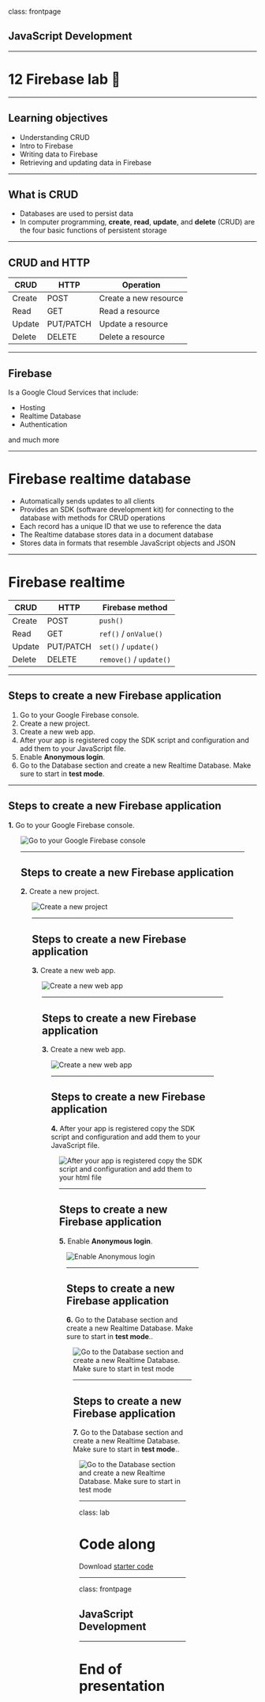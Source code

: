 class: frontpage

<div>
  <h2>JavaScript Development</h2>
  <hr/>
  <h1>12 Firebase lab &#x1F9EA;</h1>

</div>

---

## Learning objectives

- Understanding CRUD
- Intro to Firebase
- Writing data to Firebase
- Retrieving and updating data in Firebase

---

## What is CRUD

- Databases are used to persist data
- In computer programming, **create**, **read**, **update**, and **delete** (CRUD) are the four basic functions of persistent storage

---

## CRUD and HTTP

| CRUD   | HTTP      | Operation             |
| ------ | --------- | --------------------- |
| Create | POST      | Create a new resource |
| Read   | GET       | Read a resource       |
| Update | PUT/PATCH | Update a resource     |
| Delete | DELETE    | Delete a resource     |

---

## Firebase

Is a Google Cloud Services that include:

- Hosting
- Realtime Database
- Authentication

and much more

---

# Firebase realtime database

- Automatically sends updates to all clients
- Provides an SDK (software development kit) for connecting to the database with methods for CRUD operations
- Each record has a unique ID that we use to reference the data
- The Realtime database stores data in a document database
- Stores data in formats that resemble JavaScript objects and JSON

---

# Firebase realtime

| CRUD   | HTTP      | Firebase method         |
| ------ | --------- | ----------------------- |
| Create | POST      | `push()`                |
| Read   | GET       | `ref()` / `onValue()`   |
| Update | PUT/PATCH | `set()` / `update()`    |
| Delete | DELETE    | `remove()` / `update()` |

---

## Steps to create a new Firebase application

1. Go to your Google Firebase console.
2. Create a new project.
3. Create a new web app.
4. After your app is registered copy the SDK script and configuration and add them to your JavaScript file.
5. Enable **Anonymous login**.
6. Go to the Database section and create a new Realtime Database. Make sure to start in **test mode**.

---

## Steps to create a new Firebase application

**1.** Go to your Google Firebase console.

<picture style="max-width: 90%; margin: 0 auto; display: block;">
  <img src="https://pataruco.s3.amazonaws.com/ga/jsd/1.png" alt="Go to your Google Firebase console">
<picture>

---

## Steps to create a new Firebase application

**2.** Create a new project.

<picture style="max-width: 90%; margin: 0 auto; display: block;">
  <img src="https://pataruco.s3.amazonaws.com/ga/jsd/2.png" alt="Create a new project">
<picture>

---

## Steps to create a new Firebase application

**3.** Create a new web app.

<picture style="max-width: 90%; margin: 0 auto; display: block;">
  <img src="https://pataruco.s3.amazonaws.com/ga/jsd/3.png" alt="Create a new web app">
<picture>

---

## Steps to create a new Firebase application

**3.** Create a new web app.

<picture style="max-width: 90%; margin: 0 auto; display: block;">
  <img src="https://pataruco.s3.amazonaws.com/ga/jsd/3-5.png" alt="Create a new web app">
<picture>

---

## Steps to create a new Firebase application

**4.** After your app is registered copy the SDK script and configuration and add them to your JavaScript file.

<picture style="max-width: 90%; margin: 0 auto; display: block;">
  <img src="https://pataruco.s3.amazonaws.com/ga/jsd/4.png" alt="After your app is registered copy the SDK script and configuration and add them to your html file">
<picture>

---

## Steps to create a new Firebase application

**5.** Enable **Anonymous login**.

<picture style="max-width: 90%; margin: 0 auto; display: block;">
  <img src="https://pataruco.s3.amazonaws.com/ga/jsd/6.png" alt="Enable Anonymous login">
<picture>

---

## Steps to create a new Firebase application

**6.** Go to the Database section and create a new Realtime Database. Make sure to start in **test mode**..

<picture style="max-width: 90%; margin: 0 auto; display: block;">
  <img src="https://pataruco.s3.amazonaws.com/ga/jsd/7.png" alt="Go to the Database section and create a new Realtime Database. Make sure to start in test mode">
<picture>

---

## Steps to create a new Firebase application

**7.** Go to the Database section and create a new Realtime Database. Make sure to start in **test mode**..

<picture style="max-width: 90%; margin: 0 auto; display: block;">
  <img src="https://pataruco.s3.amazonaws.com/ga/jsd/7-5.png" alt="Go to the Database section and create a new Realtime Database. Make sure to start in test mode">
<picture>

---

class: lab

# Code along

Download [starter code](https://github.com/pataruco/jsd/raw/master/labs/crud-firebase/crud-firebase-starter-code.zip)

---

class: frontpage

<div>
  <h2>JavaScript Development</h2>
  <hr/>
  <h1>End of presentation</h1>
</div>
